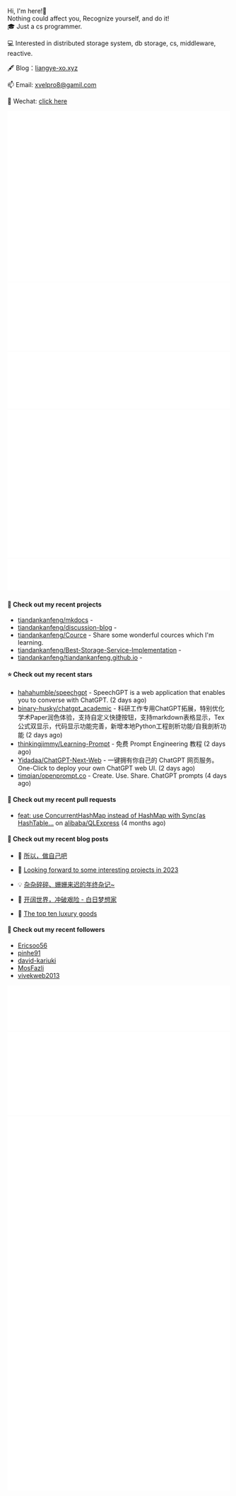 Hi, I'm here!👋
<br>
Nothing could affect you, Recognize yourself, and do it!
<br>
🎓 Just a cs programmer.

💻 Interested in distributed storage system, db storage, cs, middleware, reactive.

🖋 Blog：[liangye-xo.xyz](https://liangye-xo.xyz)

📫 Email: [xvelpro8@gamil.com](mailto:xvelpro8@gamil.com)

💬 Wechat: [click here](https://tiandankanfeng.github.io/about/)



![Metrics](/github-metrics.svg)
![Metrics](/metrics.plugin.languages.details.svg)
![Metrics](/metrics.plugin.languages.recent.svg)
![Metrics](/metrics.plugin.stars.svg)
![Metrics](/metrics.plugin.topics.svg)
















#### 🌱 Check out my recent projects

- [tiandankanfeng/mkdocs](https://github.com/tiandankanfeng/mkdocs) - 
- [tiandankanfeng/discussion-blog](https://github.com/tiandankanfeng/discussion-blog) - 
- [tiandankanfeng/Cource](https://github.com/tiandankanfeng/Cource) - Share some wonderful cources which I&#39;m learning.
- [tiandankanfeng/Best-Storage-Service-Implementation](https://github.com/tiandankanfeng/Best-Storage-Service-Implementation) - 
- [tiandankanfeng/tiandankanfeng.github.io](https://github.com/tiandankanfeng/tiandankanfeng.github.io) - 

#### ⭐ Check out my recent stars

- [hahahumble/speechgpt](https://github.com/hahahumble/speechgpt) - SpeechGPT is a web application that enables you to converse with ChatGPT. (2 days ago)
- [binary-husky/chatgpt_academic](https://github.com/binary-husky/chatgpt_academic) - 科研工作专用ChatGPT拓展，特别优化学术Paper润色体验，支持自定义快捷按钮，支持markdown表格显示，Tex公式双显示，代码显示功能完善，新增本地Python工程剖析功能/自我剖析功能 (2 days ago)
- [thinkingjimmy/Learning-Prompt](https://github.com/thinkingjimmy/Learning-Prompt) - 免费 Prompt Engineering 教程 (2 days ago)
- [Yidadaa/ChatGPT-Next-Web](https://github.com/Yidadaa/ChatGPT-Next-Web) - 一键拥有你自己的 ChatGPT 网页服务。 One-Click to deploy your own ChatGPT web UI. (2 days ago)
- [timqian/openprompt.co](https://github.com/timqian/openprompt.co) - Create. Use. Share. ChatGPT prompts (4 days ago)

#### 🔨 Check out my recent pull requests

- [feat: use ConcurrentHashMap instead of HashMap with Sync(as HashTable…](https://github.com/alibaba/QLExpress/pull/221) on [alibaba/QLExpress](https://github.com/alibaba/QLExpress) (4 months ago)

#### 📜 Check out my recent blog posts

- 🦒 [所以，做自己吧](https://liangye-xo.xyz/?p=919) 

- 🐲 [Looking forward to some interesting projects in 2023](http://tiandankanfeng.github.io/2023/01/24/Looking-forward-to-some-interesting-projects-in-2023/) 

- 💡 [杂杂碎碎、姗姗来迟的年终杂记~](https://liangye-xo.xyz/?p=910) 

- 👺 [开阔世界，冲破艰险 - 白日梦想家](https://liangye-xo.xyz/?p=906) 

- 🚦 [The top ten luxury goods](http://tiandankanfeng.github.io/2022/11/20/The-top-ten-luxury-goods/) 


#### 👯 Check out my recent followers

- [Ericsoo56](https://github.com/Ericsoo56)
- [pinhe91](https://github.com/pinhe91)
- [david-kariuki](https://github.com/david-kariuki)
- [MosFazli](https://github.com/MosFazli)
- [vivekweb2013](https://github.com/vivekweb2013)

![Metrics](/metrics.plugin.achievements.svg)
![Metrics](/metrics.plugin.anilist.characters.svg)
![Metrics](/metrics.plugin.anilist.svg)


